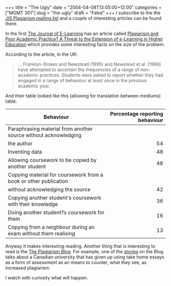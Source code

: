 +++
title = "The Ugly"
date = "2004-04-08T13:05:00+12:00"
categories = ["MGMT 301"]
slug = "the-ugly"
draft = "False"
+++
I subscribe to the the [JIS Plagiarism
mailing list](http://www.jiscmail.ac.uk/lists/PLAGIARIS.html) and a couple of interesting
articles can be found there.

In the first [The Journal of E-Learning](http://www.ejel.org) has an
article called [Plagiarism and Poor Academic Practice? A Threat
to the Extension of e-Learning in Higher
Education](http://www.ejel.org/volume-2/vol2-issue1/issue1-art25.htm)
which provides some interesting facts on the size of the problem.

According to the article, in the UK:

> ... Franklyn-Stokes and Newstead (1995) and Newstead et.al. (1996)
> have attempted to ascertain the frequencies of a range of
> non-academic practices. Students were asked to report whether they had
> engaged in a range of behaviour at least once in the previous
> academic year.

And their table looked like this (allowing for translation between mediums)
table.


| Behaviour| Percentage reporting behaviour| 
|-------|--------------------:| 
| Paraphrasing material from another source without acknowledging
the author|  54| 
| Inventing data|  48| 
| Allowing coursework to be copied by another student|  46| 
| Copying material for coursework from a book or other publication
without acknowledging the source|  42| 
| Copying another student's coursework with their knowledge|  36| 
| Doing another student?s coursework for them|  16| 
| Copying from a neighbour during an exam without them realising| 13| 


Anyway it makes interesting reading. Another thing that is
interesting to read is the [The Plagiarism
Blog](http://tass-plagiarism.blogspot.com/). For example, one of the
[stories](http://www.canada.com/calgary/calgaryherald/news/story.html?id49ee48c-7aae-4551-9cc9-7ad274743c4c) 
on the Blog talks about a Canadian university that has given up using
take home essays as a form of assessment as an means to counter, what
they see, as increased plagiarism.

I watch with curiosity what will happen.

